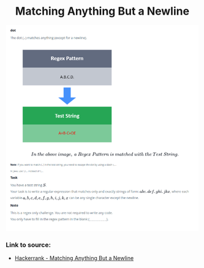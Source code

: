 <h1 align="center">Matching Anything But a Newline</h1>

![alt text](https://raw.githubusercontent.com/matthew01lokiet/Github-repos-images/main/Other/Regex/UdKLUvFK_o.png)

### Link to source: 
- <a href="https://www.hackerrank.com/challenges/matching-anything-but-new-line/problem">Hackerrank - Matching Anything But a Newline</a>

